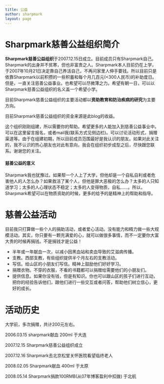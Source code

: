 ```yaml
---
title: 公益
author: sharpmark
layout: page
---
```

# Sharpmark慈善公益组织简介

**Sharpmark慈善公益组织**于2007.12.15日成立。目前成员只有Sharpmark自己。Sharpmark的出身并不贫寒，但也非富贵之人。Sharpmark本人目前仍在上学，于2007年10月21日决定靠自己养活自己，不再问家里人伸手要钱。所以目前只是依靠Sharpmark以前积攒的一些积蓄和每个月几百元(<300人民币)的补助度日。但是，一直关注慈善公益事业。也希望可以尽微薄之力。希望有朝一日，可以以Sharpmark慈善公益组织的名义盖一个希望小学。

目前Sharpmark慈善公益组织的主要活动都以**资助教育和防治疾病的研究**为主要方向。

目前Sharpmark慈善公益组织的资金来源是此blog的收益。

这个组织刚刚组建，所以需要你的帮助。希望更多的人能加入到慈善公益事业中。可以在这里留言报名，或者mail我(联系方式见侧边栏)。可以讨论活动形式，捐赠渠道等。由于在组建初期，所以目前成员范围最好是我认识的朋友。如果对此关注的，我不认识的热心朋友也对此有意向，我会在组织初步成型之后，尽快跟您联系。谢谢您的关注。

#### 慈善公益的意义

Sharpmark我也犹豫过。如果帮一个人上了大学，但他却是一个自私自利或者危害他人的人怎么办？如果救活了某个人，但他是罪大恶极的怎么办？太多的人只知道学习；太多的人心理状态不稳定；太多的人变得物质，自私……。所以，Sharpmark希望可以在物质资助的时候，更多的给予的是精神上的帮助和指导。

# 慈善公益活动

目前我只打算做一些个人的捐助活动，或者爱心活动。没有能力和精力做一些大规模活动。其实，你只要有一颗充满爱的心，就可以做很多事情，而不一定要你大富大贵的时候再捐钱。不是捐钱才是公益！

*   半年或一年献血一次，以减小因黑血站和卖血导致的艾滋病传播。
*   支教。西部支教，有些组织提供半个月左右的支教活动。
*   写信。给山区的小朋友们写信。精神上鼓励他们好好学习。
*   捐赠衣物。不穿的衣服，不看的书籍都可以捐赠给需要他们的小朋友们。
*   提供信息。如果你没有钱，但是有知识。你也可以跟山区的孩子们进行互动，把你的经验告诉他们，跟他们进行一些交互或者问答，帮助他们树立信心，更好的成长。

# 活动历史

大学前，多次捐赠，共计200元左右。

2006.03.15 sharpmark献血 200ml 于大连

2007.12.15 Sharpmark慈善公益组织成立

2007.12.16 Sharpmark去北京松堂关怀医院看望临终老人

2008.02.05 Sharpmark献血 400ml 于太原

2008.05.14 Sharpmark捐款100RMB(从07年博客盈利中扣拨) 于北航